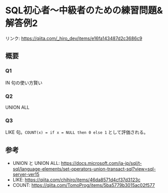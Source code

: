 # SQL初心者〜中級者のための練習問題&解答例2

リンク: https://qiita.com/_hiro_dev/items/e16fa143487d2c3686c9

## 概要

### Q1
IN 句の使い方賢い

### Q2
UNION ALL

### Q3
LIKE 句。`COUNT(x) = if x = NULL then 0 else 1` として評価される。

## 参考

- UNION と UNION ALL: https://docs.microsoft.com/ja-jp/sql/t-sql/language-elements/set-operators-union-transact-sql?view=sql-server-ver15
- LIKE: https://qiita.com/chihiro/items/46da8571d4cf37d3123c
- COUNT: https://qiita.com/TomoProg/items/5ba5779b3015ac02f577
